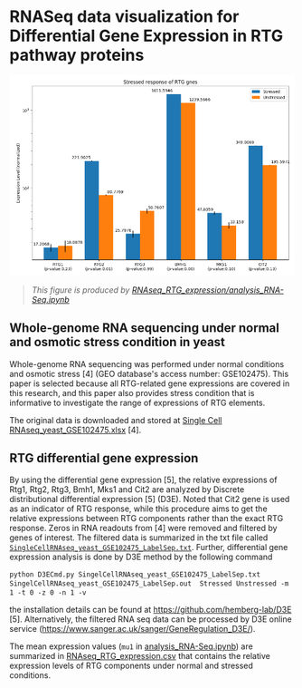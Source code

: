 # RNASeq data visualization for Differential Gene Expression in RTG pathway proteins

![D3e RTG expression level](docs/img/stressed_response_mean.png)
> *This figure is produced by [RNAseq_RTG_expression/analysis_RNA-Seq.ipynb](docs/analysis_RNA-Seq.ipynb)*

## Whole-genome RNA sequencing under normal and osmotic stress condition in yeast

Whole-genome RNA sequencing was performed under normal conditions and osmotic stress [4] (GEO database's access number: GSE102475). This paper is selected because all RTG-related gene expressions are covered in this research, and this paper also provides stress condition that is informative to investigate the range of expressions of RTG elements.

The original data is downloaded and stored at <a href="RNAseq_RTG_expression/data/Single Cell RNAseq_yeast_GSE102475.xlsx">Single Cell RNAseq_yeast_GSE102475.xlsx</a> [4].


## RTG differential gene expression


By using the differential gene expression [5], the relative expressions of Rtg1, Rtg2, Rtg3, Bmh1, Mks1 and Cit2 are analyzed by Discrete distributional differential expression [5] (D3E). Noted that Cit2 gene is used as an indicator of RTG response, while this procedure aims to get the relative expressions between RTG components rather than the exact RTG response. Zeros in RNA readouts from [4] were removed and filtered by genes of interest. The filtered data is summarized in the txt file called [`SingleCellRNAseq_yeast_GSE102475_LabelSep.txt`](src/data/RNAseq_RTG_expression/data/SingleCellRNAseq_yeast_GSE102475_LabelSep.txt). Further, differential gene expression analysis is done by D3E method by the following command


```terminal
python D3ECmd.py SingelCellRNAseq_yeast_GSE102475_LabelSep.txt  SingelCellRNAseq_yeast_GSE102475_LabelSep.out  Stressed Unstressed -m 1 -t 0 -z 0 -n 1 -v
```

the installation details can be found at https://github.com/hemberg-lab/D3E [5]. Alternatively, the filtered RNA seq data can be processed by D3E online service (https://www.sanger.ac.uk/sanger/GeneRegulation_D3E/).

The mean expression values (`mu1` in [analysis_RNA-Seq.ipynb](docs/RNAseq_RTG_expression/analysis_RNA-Seq.ipynb)) are summarized in [RNAseq_RTG_expression.csv](https://github.com/ntumitolab/RetroSignalModel.jl/blob/main/src/data/RNAseq_RTG_expression.csv) that contains the relative expression levels of RTG components under normal and stressed conditions.
